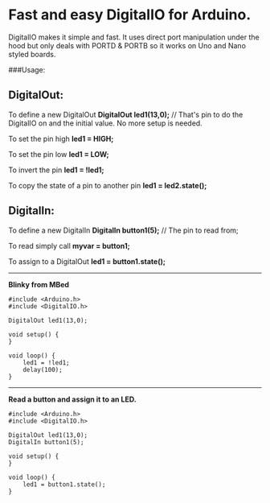 # Fast and easy DigitalIO for Arduino.

DigitalIO makes it simple and fast.  It uses direct port manipulation under the hood but only deals with PORTD & PORTB so it works on Uno and Nano styled boards.

###Usage:

## DigitalOut:

To define a new DigitalOut
    **DigitalOut led1(13,0);** // That's pin to do the DigitalIO on and the initial value.  No more setup is needed.

To set the pin high
    **led1 = HIGH;**

To set the pin low
    **led1 = LOW;**

To invert the pin
    **led1 = !led1;**

To copy the state of a pin to another pin
	**led1 = led2.state();**

## DigitalIn:

To define a new DigitalIn
	**DigitalIn button1(5);**  // The pin to read from;

To read simply call
	**myvar = button1;**

To assign to a DigitalOut
**led1 = button1.state();**

---
**Blinky from MBed**

```
#include <Arduino.h>
#include <DigitalIO.h>

DigitalOut led1(13,0);

void setup() {
}

void loop() {
    led1 = !led1;
    delay(100);
}
```

---

**Read a button and assign it to an LED.**

```
#include <Arduino.h>
#include <DigitalIO.h>

DigitalOut led1(13,0);
DigitalIn button1(5);

void setup() {
}

void loop() {
    led1 = button1.state();
}
```
